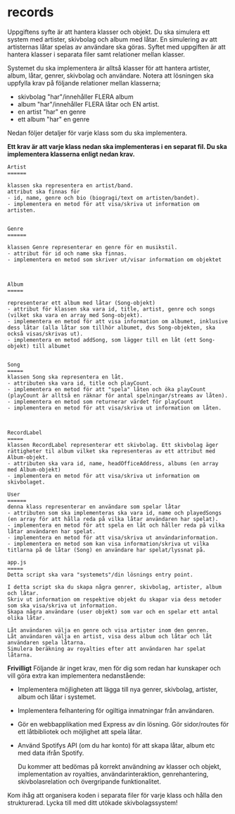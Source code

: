 # records

Uppgiftens syfte är att hantera klasser och objekt.
Du ska simulera ett system med artister, skivbolag och album med låtar. 
En simulering av att artisternas låtar spelas av användare ska göras.
Syftet med uppgiften är att hantera klasser i separata filer samt relationer mellan klasser.

Systemet du ska implementera är alltså klasser för att hantera artister, album, låtar, genrer, skivbolag och användare. 
Notera att lösningen ska uppfylla krav på följande relationer mellan klasserna;
- skivbolag "har"/innehåller FLERA album 
- album "har"/innehåller FLERA låtar och EN artist.
- en artist "har" en genre
- ett album "har" en genre


Nedan följer detaljer för varje klass som du ska implementera.


**Ett krav är att varje klass nedan ska implementeras i en separat fil.
Du ska implementera klasserna enligt nedan krav.**




    Artist
    ======

    klassen ska representera en artist/band.
    attribut ska finnas för
    - id, name, genre och bio (biogragi/text om artisten/bandet).
    - implementera en metod för att visa/skriva ut information om artisten. 


    Genre
    ======
    
    klassen Genre representerar en genre för en musikstil.
    - attribut för id och name ska finnas.
    - implementera en metod som skriver ut/visar information om objektet

    

    Album
    =====

    representerar ett album med låtar (Song-objekt)
    - attribut för klassen ska vara id, title, artist, genre och songs (vilket ska vara en array med Song-objekt).
    - implementera en metod för att visa information om albumet, inklusive dess låtar (alla låtar som tillhör albumet, dvs Song-objekten, ska också visas/skrivas ut).
    - implementera en metod addSong, som lägger till en låt (ett Song-objekt) till albumet

    
    Song
    =====
    klassen Song ska representera en låt.
    - attributen ska vara id, title och playCount.
    - implementera en metod för att "spela" låten och öka playCount (playCount är alltså en räknar för antal spelningar/streams av låten).
    - implementera en metod som returnerar värdet för playCount
    - implementera en metod för att visa/skriva ut information om låten.



    RecordLabel
    =====
    klassen RecordLabel representerar ett skivbolag. Ett skivbolag äger rättigheter til album vilket ska representeras av ett attribut med Album-objekt.
    - attributen ska vara id, name, headOfficeAddress, albums (en array med Album-objekt)
    - implementera en metod för att visa/skriva ut information om skivbolaget.

    User
    ======
    denna klass representerar en användare som spelar låtar  
    - attributen som ska implementeras ska vara id, name och playedSongs (en array för att hålla reda på vilka låtar användaren har spelat).
    - implementera en metod för att spela en låt och håller reda på vilka låtar användaren har spelat.
    - implementera en metod för att visa/skriva ut användarinformation.
    - implementera en metod som kan visa information/skriva ut vilka titlarna på de låtar (Song) en användare har spelat/lyssnat på.

    app.js
    =====
    Detta script ska vara "systemets"/din lösnings entry point.
    
    I detta script ska du skapa några genrer, skivbolag, artister, album och låtar.
    Skriv ut information om respektive objekt du skapar via dess metoder som ska visa/skriva ut information. 
    Skapa några användare (user objekt) som var och en spelar ett antal olika låtar.
    
    Låt användaren välja en genre och visa artister inom den genren.
    Låt användaren välja en artist, visa dess album och låtar och låt användaren spela låtarna.
    Simulera beräkning av royalties efter att användaren har spelat låtarna.

    
**Frivilligt**
Följande är inget krav, men för dig som redan har kunskaper och vill göra extra kan implementera nedanstående:

- Implementera möjligheten att lägga till nya genrer, skivbolag, artister, album och låtar i systemet.        
- Implementera felhantering för ogiltiga inmatningar från användaren.
- Gör en webbapplikation med Express av din lösning. Gör sidor/routes för ett låtbibliotek och möjlighet att spela låtar.
- Använd Spotifys API (om du har konto) för att skapa låtar, album etc med data ifrån Spotify.


    Du kommer att bedömas på korrekt användning av klasser och objekt, implementation av royalties, användarinteraktion, genrehantering, skivbolasrelation och övergripande funktionalitet.

Kom ihåg att organisera koden i separata filer för varje klass och hålla den strukturerad. Lycka till med ditt utökade skivbolagssystem!

